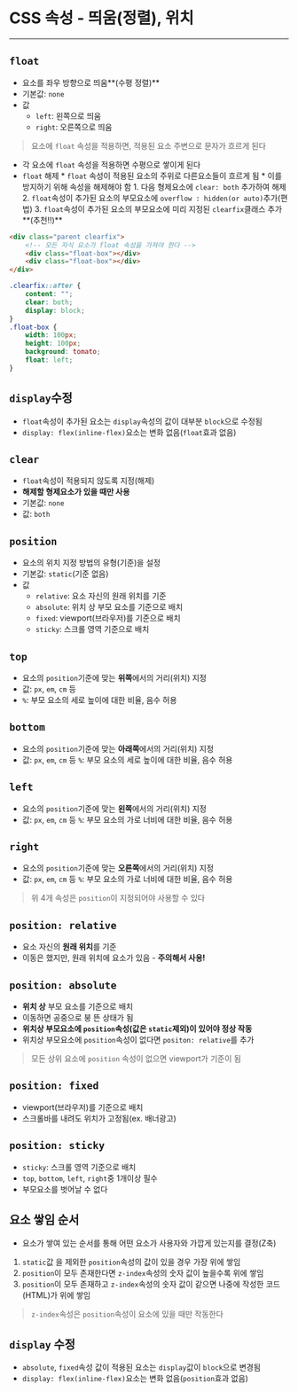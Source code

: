 # CSS 속성 - 띄움(정렬), 위치
---

## `float`
* 요소를 좌우 방향으로 띄움**(수평 정렬)**
* 기본값: `none`
* 값
	* `left`: 왼쪽으로 띄움
	* `right`: 오른쪽으로 띄움

> 요소에 `float` 속성을 적용하면, 적용된 요소 주변으로 문자가 흐르게 된다

* 각 요소에 `float` 속성을 적용하면 수평으로 쌓이게 된다
* `float` 해제
		* `float` 속성이 적용된 요소의 주위로 다른요소들이 흐르게 됨
		* 이를 방지하기 위해 속성을 해제해야 함
		1. 다음 형제요소에 `clear: both` 추가하여 해제
		2. `float`속성이 추가된 요소의 부모요소에 `overflow : hidden(or auto)`추가(편법)
		3. `float`속성이 추가된 요소의 부모요소에 미리 지정된 `clearfix`클래스 추가**(추천!!)**
```HTML
<div class="parent clearfix">
	<!-- 모든 자식 요소가 float 속성을 가져야 한다 -->
	<div class="float-box"></div>
	<div class="float-box"></div>
</div>
```
```CSS
.clearfix::after {
	content: "";
	clear: both;
	display: block;
}
.float-box {
	width: 100px;
	height: 100px;
	background: tomato;
	float: left;
}
```

## `display`수정
* `float`속성이 추가된 요소는 `display`속성의 값이 대부분 `block`으로 수정됨
* `display: flex(inline-flex)`요소는 변화 없음(`float`효과 없음)

## `clear`
* `float`속성이 적용되지 않도록 지정(해제)
* **해제할 형제요소가 있을 때만 사용**
* 기본값: `none`
* 값: `both`

## `position`
* 요소의 위치 지정 방법의 유형(기준)을 설정
* 기본값: `static`(기준 없음)
* 값
	* `relative`: 요소 자신의 원래 위치를 기준
	* `absolute`: 위치 상 부모 요소를 기준으로 배치
	* `fixed`: viewport(브라우저)를 기준으로 배치
	* `sticky`: 스크롤 영역 기준으로 배치

## `top`
* 요소의 `position`기준에 맞는 **위쪽**에서의 거리(위치) 지정
* 값: `px`, `em`, `cm` 등
* `%`: 부모 요소의 세로 높이에 대한 비율, 음수 허용

## `bottom`
* 요소의 `position`기준에 맞는 **아래쪽**에서의 거리(위치) 지정
* 값: `px`, `em`, `cm` 등
`%`: 부모 요소의 세로 높이에 대한 비율, 음수 허용

## `left`
* 요소의 `position`기준에 맞는 **왼쪽**에서의 거리(위치) 지정
* 값: `px`, `em`, `cm` 등
`%`: 부모 요소의 가로 너비에 대한 비율, 음수 허용

## `right`
* 요소의 `position`기준에 맞는 **오른쪽**에서의 거리(위치) 지정
* 값: `px`, `em`, `cm` 등
`%`: 부모 요소의 가로 너비에 대한 비율, 음수 허용

> 위 4개 속성은 `position`이 지정되어야 사용할 수 있다

## `position: relative`
* 요소 자신의 **원래 위치**를 기준
* 이동은 했지만, 원래 위치에 요소가 있음 - **주의해서 사용!**

## `position: absolute`
* **위치 상** 부모 요소를 기준으로 배치
* 이동하면 공중으로 붕 뜬 상태가 됨
* **위치상 부모요소에 `position`속성(값은 `static`제외)이 있어야 정상 작동**
* 위치상 부모요소에 `position`속성이 없다면 `positon: relative`를 추가

> 모든 상위 요소에 `position` 속성이 없으면 viewport가 기준이 됨

## `position: fixed`
* viewport(브라우저)를 기준으로 배치
* 스크롤바를 내려도 위치가 고정됨(ex. 배너광고)

## `position: sticky`
* `sticky`: 스크롤 영역 기준으로 배치
* `top`, `bottom`, `left`, `right`중 1개이상 필수
* 부모요소를 벗어날 수 없다

## 요소 쌓임 순서
* 요소가 쌓여 있는 순서를 통해 어떤 요소가 사용자와 가깝게 있는지를 결정(Z축)
1. `static`값 을 제외한 `position`속성의 값이 있을 경우 가장 위에 쌓임
2. `position`이 모두 존재한다면 `z-index`속성의 숫자 값이 높을수록 위에 쌓임
3. `position`이 모두 존재하고 `z-index`속성의 숫자 값이 같으면 나중에 작성한 코드(HTML)가 위에 쌓임

> `z-index`속성은 `position`속성이 요소에 있을 때만 작동한다

## `display` 수정
* `absolute`, `fixed`속성 값이 적용된 요소는 `display`값이 `block`으로 변경됨
* `display: flex(inline-flex)`요소는 변화 없음(`position`효과 없음)